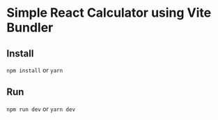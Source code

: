 # Simple React Calculator using Vite Bundler

## Install

``` npm install ``` or ``` yarn ```

## Run

``` npm run dev ``` or ``` yarn dev ```
